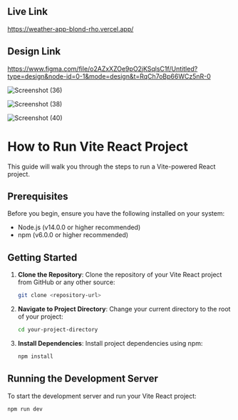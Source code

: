 ## Live Link
https://weather-app-blond-rho.vercel.app/

## Design Link
https://www.figma.com/file/o2AZxXZOe9pO2jKSqlsC1f/Untitled?type=design&node-id=0-1&mode=design&t=RqCh7oBp66WCz5nR-0

![Screenshot (36)](https://github.com/abhishek-kumar-91/WeatherApp/assets/111195553/91621b28-05c1-46e1-a15b-ffa8be66e1a2)

![Screenshot (38)](https://github.com/abhishek-kumar-91/WeatherApp/assets/111195553/6cc68b4a-b5eb-42bb-a312-50c19bfb0a69)

![Screenshot (40)](https://github.com/abhishek-kumar-91/WeatherApp/assets/111195553/f379aecc-cc0e-4e0f-9a02-100441d725ed)

# How to Run Vite React Project

This guide will walk you through the steps to run a Vite-powered React project.

## Prerequisites

Before you begin, ensure you have the following installed on your system:

- Node.js (v14.0.0 or higher recommended)
- npm (v6.0.0 or higher recommended)

## Getting Started

1. **Clone the Repository**: Clone the repository of your Vite React project from GitHub or any other source:

   ```bash
   git clone <repository-url>
   ```

2. **Navigate to Project Directory**: Change your current directory to the root of your project:

   ```bash
   cd your-project-directory
   ```

3. **Install Dependencies**: Install project dependencies using npm:

   ```bash
   npm install
   ```

## Running the Development Server

To start the development server and run your Vite React project:

```bash
npm run dev
